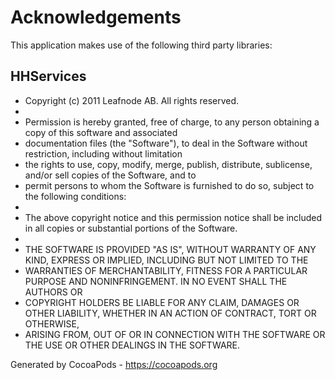 # Acknowledgements
This application makes use of the following third party libraries:

## HHServices

* Copyright (c) 2011 Leafnode AB. All rights reserved.
*
* Permission is hereby granted, free of charge, to any person obtaining a copy of this software and associated 
* documentation files (the "Software"), to deal in the Software without restriction, including without limitation 
* the rights to use, copy, modify, merge, publish, distribute, sublicense, and/or sell copies of the Software, and to 
* permit persons to whom the Software is furnished to do so, subject to the following conditions:
* 
* The above copyright notice and this permission notice shall be included in all copies or substantial portions of the Software.
*
* THE SOFTWARE IS PROVIDED "AS IS", WITHOUT WARRANTY OF ANY KIND, EXPRESS OR IMPLIED, INCLUDING BUT NOT LIMITED TO THE 
* WARRANTIES OF MERCHANTABILITY, FITNESS FOR A PARTICULAR PURPOSE AND NONINFRINGEMENT. IN NO EVENT SHALL THE AUTHORS OR 
* COPYRIGHT HOLDERS BE LIABLE FOR ANY CLAIM, DAMAGES OR OTHER LIABILITY, WHETHER IN AN ACTION OF CONTRACT, TORT OR OTHERWISE, 
* ARISING FROM, OUT OF OR IN CONNECTION WITH THE SOFTWARE OR THE USE OR OTHER DEALINGS IN THE SOFTWARE.

Generated by CocoaPods - https://cocoapods.org
